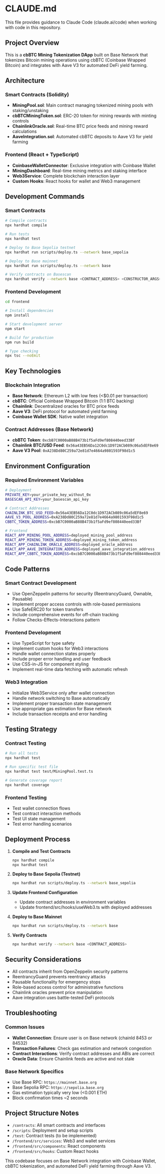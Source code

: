 # CLAUDE.md

This file provides guidance to Claude Code (claude.ai/code) when working with code in this repository.

## Project Overview

This is a **cbBTC Mining Tokenization DApp** built on Base Network that tokenizes Bitcoin mining operations using cbBTC (Coinbase Wrapped Bitcoin) and integrates with Aave V3 for automated DeFi yield farming.

## Architecture

### Smart Contracts (Solidity)
- **MiningPool.sol**: Main contract managing tokenized mining pools with staking/unstaking
- **cbBTCMiningToken.sol**: ERC-20 token for mining rewards with minting controls
- **ChainlinkOracle.sol**: Real-time BTC price feeds and mining reward calculations
- **AaveIntegration.sol**: Automated cbBTC deposits to Aave V3 for yield farming

### Frontend (React + TypeScript)
- **CoinbaseWalletConnector**: Exclusive integration with Coinbase Wallet
- **MiningDashboard**: Real-time mining metrics and staking interface
- **Web3Service**: Complete blockchain interaction layer
- **Custom Hooks**: React hooks for wallet and Web3 management

## Development Commands

### Smart Contracts
```bash
# Compile contracts
npx hardhat compile

# Run tests
npx hardhat test

# Deploy to Base Sepolia testnet
npx hardhat run scripts/deploy.ts --network base_sepolia

# Deploy to Base mainnet
npx hardhat run scripts/deploy.ts --network base

# Verify contracts on Basescan
npx hardhat verify --network base <CONTRACT_ADDRESS> <CONSTRUCTOR_ARGS>
```

### Frontend Development
```bash
cd frontend

# Install dependencies
npm install

# Start development server
npm start

# Build for production
npm run build

# Type checking
npx tsc --noEmit
```

## Key Technologies

### Blockchain Integration
- **Base Network**: Ethereum L2 with low fees (<$0.01 per transaction)
- **cbBTC**: Official Coinbase Wrapped Bitcoin (1:1 BTC backing)
- **Chainlink**: Decentralized oracles for BTC price feeds
- **Aave V3**: DeFi protocol for automated yield farming
- **Coinbase Wallet SDK**: Native wallet integration

### Contract Addresses (Base Network)
- **cbBTC Token**: `0xcbB7C0000aB88B473b1f5aFd9ef808440eed33Bf`
- **Chainlink BTC/USD Feed**: `0x56a43EB56Da12C0dc1D972ACb089c06a5dEF8e69`
- **Aave V3 Pool**: `0xA238Dd80C259a72e81d7e4664a9801593F98d1c5`

## Environment Configuration

### Required Environment Variables
```bash
# Deployment
PRIVATE_KEY=your_private_key_without_0x
BASESCAN_API_KEY=your_basescan_api_key

# Contract Addresses
CHAINLINK_BTC_USD_FEED=0x56a43EB56Da12C0dc1D972ACb089c06a5dEF8e69
AAVE_V3_POOL_ADDRESS=0xA238Dd80C259a72e81d7e4664a9801593F98d1c5
CBBTC_TOKEN_ADDRESS=0xcbB7C0000aB88B473b1f5aFd9ef808440eed33Bf

# Frontend
REACT_APP_MINING_POOL_ADDRESS=deployed_mining_pool_address
REACT_APP_MINING_TOKEN_ADDRESS=deployed_mining_token_address
REACT_APP_CHAINLINK_ORACLE_ADDRESS=deployed_oracle_address
REACT_APP_AAVE_INTEGRATION_ADDRESS=deployed_aave_integration_address
REACT_APP_CBBTC_TOKEN_ADDRESS=0xcbB7C0000aB88B473b1f5aFd9ef808440eed33Bf
```

## Code Patterns

### Smart Contract Development
- Use OpenZeppelin patterns for security (ReentrancyGuard, Ownable, Pausable)
- Implement proper access controls with role-based permissions
- Use SafeERC20 for token transfers
- Include comprehensive events for off-chain tracking
- Follow Checks-Effects-Interactions pattern

### Frontend Development
- Use TypeScript for type safety
- Implement custom hooks for Web3 interactions
- Handle wallet connection states properly
- Include proper error handling and user feedback
- Use CSS-in-JS for component styling
- Implement real-time data fetching with automatic refresh

### Web3 Integration
- Initialize Web3Service only after wallet connection
- Handle network switching to Base automatically
- Implement proper transaction state management
- Use appropriate gas estimation for Base network
- Include transaction receipts and error handling

## Testing Strategy

### Contract Testing
```bash
# Run all tests
npx hardhat test

# Run specific test file
npx hardhat test test/MiningPool.test.ts

# Generate coverage report
npx hardhat coverage
```

### Frontend Testing
- Test wallet connection flows
- Test contract interaction methods
- Test UI state management
- Test error handling scenarios

## Deployment Process

1. **Compile and Test Contracts**
   ```bash
   npx hardhat compile
   npx hardhat test
   ```

2. **Deploy to Base Sepolia (Testnet)**
   ```bash
   npx hardhat run scripts/deploy.ts --network base_sepolia
   ```

3. **Update Frontend Configuration**
   - Update contract addresses in environment variables
   - Update frontend/src/hooks/useWeb3.ts with deployed addresses

4. **Deploy to Base Mainnet**
   ```bash
   npx hardhat run scripts/deploy.ts --network base
   ```

5. **Verify Contracts**
   ```bash
   npx hardhat verify --network base <CONTRACT_ADDRESS>
   ```

## Security Considerations

- All contracts inherit from OpenZeppelin security patterns
- ReentrancyGuard prevents reentrancy attacks
- Pausable functionality for emergency stops
- Role-based access control for administrative functions
- Chainlink oracles prevent price manipulation
- Aave integration uses battle-tested DeFi protocols

## Troubleshooting

### Common Issues
- **Wallet Connection**: Ensure user is on Base network (chainId 8453 or 84532)
- **Transaction Failures**: Check gas estimation and network congestion
- **Contract Interactions**: Verify contract addresses and ABIs are correct
- **Oracle Data**: Ensure Chainlink feeds are active and not stale

### Base Network Specifics
- Use Base RPC: `https://mainnet.base.org`
- Base Sepolia RPC: `https://sepolia.base.org`
- Gas estimation typically very low (<0.001 ETH)
- Block confirmation times ~2 seconds

## Project Structure Notes

- `/contracts`: All smart contracts and interfaces
- `/scripts`: Deployment and setup scripts
- `/test`: Contract tests (to be implemented)
- `/frontend/src/services`: Web3 and wallet services
- `/frontend/src/components`: React components
- `/frontend/src/hooks`: Custom React hooks

This codebase focuses on Base Network integration with Coinbase Wallet, cbBTC tokenization, and automated DeFi yield farming through Aave V3.